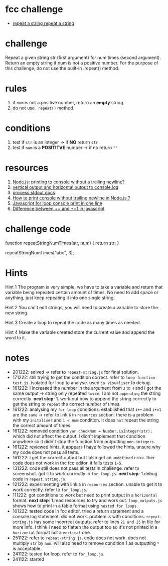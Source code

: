 # fcc challenge
- [repeat a string repeat a string](https://www.freecodecamp.org/learn/javascript-algorithms-and-data-structures/basic-algorithm-scripting/repeat-a-string-repeat-a-string)

# challenge
Repeat a given string str (first argument) for num times (second argument). Return an empty string if num is not a positive number. For the purpose of this challenge, do not use the built-in .repeat() method.

# rules
1. if `num` is not a positive number, return an **empty** string.
2. do not use `.repeat()` method.

# conditions
1. test if `str` is an integer -> if **NO** return `str`
2. test if `num` is a **POSITITVE** number -> if no return `""`

# resources
1. [Node.js: printing to console without a trailing newline?](https://stackoverflow.com/questions/6157497/node-js-printing-to-console-without-a-trailing-newline)
2. [vertical output and horizontal output to console.log](https://stackoverflow.com/questions/66914835/vertical-output-and-horizontal-output-to-console-log)
3. [process.stdout docs](https://nodejs.org/api/process.html#processstdout)
4. [How to print console without trailing newline in Node.js ?](https://www.geeksforgeeks.org/how-to-print-console-without-trailing-newline-in-node-js/)
5. [Javascript for loop console print in one line](https://stackoverflow.com/questions/33089739/javascript-for-loop-console-print-in-one-line)
6. [Difference between ++ and +=1 in javascript](https://stackoverflow.com/questions/17241877/difference-between-and-1-in-javascript)

# challenge code
function repeatStringNumTimes(str, num) {
  return str;
}

repeatStringNumTimes("abc", 3);

# Hints
Hint 1
The program is very simple, we have to take a variable and return that variable being repeated certain amount of times. No need to add space or anything, just keep repeating it into one single string.

Hint 2
You can’t edit strings, you will need to create a variable to store the new string.

Hint 3
Create a loop to repeat the code as many times as needed.

Hint 4
Make the variable created store the current value and append the word to it.

# notes
- 201222: solved -> refer to `repeat-string.js` for final solution.
- 171222: still trying to get the condition correct. refer to `loop-function-test.js`. isolated for loop to analyse. used `js visualiser` to debug.
- 161222: i increased the number in the argument from `3` to `4` and i got the same output -> string only repeated `twice`. I am not `appending` the string correctly. **next step**: 1. work out how to append the string correctly to get the string to `repeat` the correct number of times.
- 161222: analysing my `for loop` conditions. established that `i++` and `i+=1` are the `same` -> refer to link `6` in `resources` section. there is a problem with my `initaliser` and `i < num` condition. it does `not` repeat the string the correct amount of times.
- 161222: removed condition `var checkNum = Number.isInteger(str);` which did not affect the output. I didn't implement that condition anywhere so it didn't stop the function from outputting `non-integers`. 
- 161222: reviewed hints. it appears I have followed the hints. unsure why my code does not pass all tests.
- 161222: i get the correct output but I also get an `undefined` error. ther code does not work in the fcc editor. it fails tests `1-5`.
- 131222: code still does not pass all tests in challenge. refer to screenshot. got it to work correctly in `for_loop.js`. **next step**: 1.debug code in `repeat.string.js`.
- 121222: experimenting with link `5` in `resources` section. unable to get it to work correctly. refer to `for_loop.js`.
- 111222: got conditions to work but need to print output in a `horizontal` format. **next step**: 1.read resources to try and work out. `loop_outputs.js` shows how to print in a table format using `nested for loops`.
- 101222: tested code in fcc editor. tried a return statement and a console.log statement. did not work. problem is with conditions. `repeat-string.js` has some incorrect outputs. refer to lines `21 and 25` in file for more info. I think I need to flatten the output too so it's not printed in a `horizontal` format not a `vertical` one.
- 251122: refer to `repeat-string.js`. code does not work. does not multiply `str` by `num`. will also need to remove condition 1 as outputting `*` is acceptable.
- 241122: tested for loop. refer to `for_loop.js`.
- 241122: started